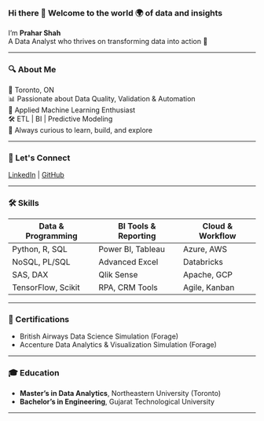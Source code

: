 ### Hi there 👋 Welcome to the world 🌍 of data and insights  
I’m **Prahar Shah**  
A Data Analyst who thrives on transforming data into action 🎯  

---

### 🔍 About Me  
📍 Toronto, ON  
📊 Passionate about Data Quality, Validation & Automation  
🤖 Applied Machine Learning Enthusiast  
🛠️ ETL | BI | Predictive Modeling  
🧠 Always curious to learn, build, and explore  

---

### 📌 Let's Connect  
[LinkedIn](https://www.linkedin.com/in/praharshah/) | [GitHub](https://github.com/prahar0505)  

---

### 🛠️ Skills

| Data & Programming | BI Tools & Reporting | Cloud & Workflow |
|--------------------|----------------------|------------------|
| Python, R, SQL     | Power BI, Tableau    | Azure, AWS       |
| NoSQL, PL/SQL      | Advanced Excel       | Databricks       |
| SAS, DAX           | Qlik Sense           | Apache, GCP      |
| TensorFlow, Scikit | RPA, CRM Tools       | Agile, Kanban    |

---

### 📜 Certifications  
- British Airways Data Science Simulation (Forage)  
- Accenture Data Analytics & Visualization Simulation (Forage)  

---

### 🎓 Education  
- **Master’s in Data Analytics**, Northeastern University (Toronto)  
- **Bachelor’s in Engineering**, Gujarat Technological University  

---

